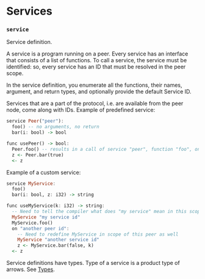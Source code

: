 # Services

### `service`

Service definition.

A service is a program running on a peer. Every service has an interface that consists of a list of functions. To call a service, the service must be identified: so, every service has an ID that must be resolved in the peer scope.

In the service definition, you enumerate all the functions, their names, argument, and return types, and optionally provide the default Service ID.

Services that are a part of the protocol, i.e. are available from the peer node, come along with IDs. Example of predefined service:

```haskell
service Peer("peer"):
  foo() -- no arguments, no return
  bar(i: bool) -> bool

func usePeer() -> bool:
  Peer.foo() -- results in a call of service "peer", function "foo", on current peer ID
  z <- Peer.bar(true)
  <- z
```

Example of a custom service:

```haskell
service MyService:
  foo()
  bar(i: bool, z: i32) -> string

func useMyService(k: i32) -> string:
  -- Need to tell the compiler what does "my service" mean in this scope
  MyService "my service id"
  MyService.foo()
  on "another peer id":
    -- Need to redefine MyService in scope of this peer as well
    MyService "another service id"
    z <- MyService.bar(false, k)
  <- z
```

Service definitions have types. Type of a service is a product type of arrows. See [Types](../types.md#type-of-a-service-and-a-file).
